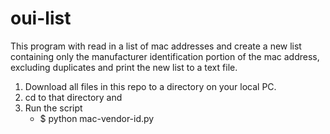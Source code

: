 # oui-list

This program with read in a list of mac addresses and create a new list containing
only the manufacturer identification portion of the mac address, excluding duplicates
and print the new list to a text file.

1. Download all files in this repo to a directory on your local PC. 
2. cd to that directory and 
3. Run the script
   - $ python mac-vendor-id.py
